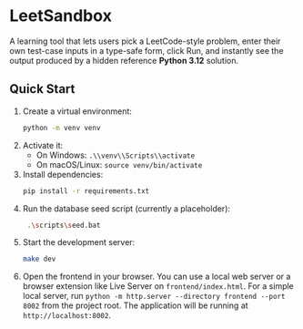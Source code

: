 # LeetSandbox

A learning tool that lets users pick a LeetCode-style problem, enter their own test-case inputs in a type-safe form, click Run, and instantly see the output produced by a hidden reference **Python 3.12** solution.

## Quick Start

1.  Create a virtual environment:
    ```sh
    python -m venv venv
    ```
2.  Activate it:
    *   On Windows: `.\\venv\\Scripts\\activate`
    *   On macOS/Linux: `source venv/bin/activate`
3.  Install dependencies:
    ```sh
    pip install -r requirements.txt
    ```
4.  Run the database seed script (currently a placeholder):
    ```sh
     .\scripts\seed.bat
    ```
5.  Start the development server:
    ```sh
    make dev
    ```
6.  Open the frontend in your browser. You can use a local web server or a browser extension like Live Server on `frontend/index.html`. For a simple local server, run `python -m http.server --directory frontend --port 8002` from the project root. The application will be running at `http://localhost:8002`. 